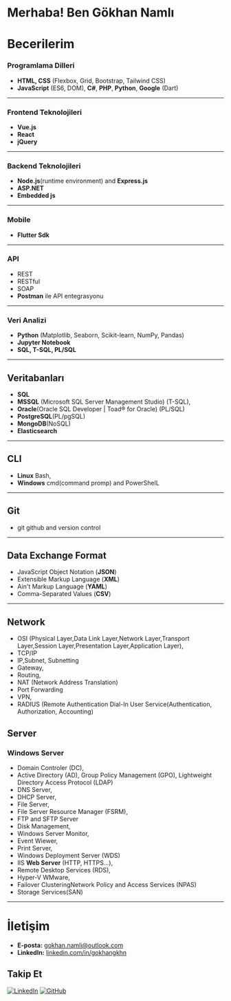 # Merhaba! Ben Gökhan Namlı

# Becerilerim

### Programlama Dilleri
- **HTML, CSS** (Flexbox, Grid, Bootstrap, Tailwind CSS)
- **JavaScript** (ES6, DOM), **C#**, **PHP**, **Python**, **Google** (Dart)
---
### Frontend Teknolojileri
- **Vue.js**
- **React**
- **jQuery**
---
### Backend Teknolojileri
- **Node.js**(runtime environment) and **Express.js**
- **ASP.NET**
- **Embedded js**
---
### Mobile
- **Flutter Sdk**
---
### API
- REST
- RESTful
- SOAP
- **Postman** ile API entegrasyonu
---
### Veri Analizi
- **Python** (Matplotlib, Seaborn, Scikit-learn, NumPy, Pandas)
- **Jupyter Notebook**
- **SQL, T-SQL, PL/SQL**
---
  ## Veritabanları
- **SQL**
- **MSSQL** (Microsoft SQL Server Management Studio) (T-SQL),
- **Oracle**(Oracle SQL Developer | Toad® for Oracle) (PL/SQL)
- **PostgreSQL**(PL/pgSQL)
- **MongoDB**(NoSQL)
- **Elasticsearch**
***

## CLI
- **Linux** Bash,
- **Windows** cmd(command promp) and PowerShelL
***
## Git
- git github and version control
***
## Data Exchange Format
- JavaScript Object Notation (**JSON**)
- Extensible Markup Language (**XML**)
- Ain't Markup Language (**YAML**)
- Comma-Separated Values (**CSV**)
***
## Network
- OSI (Physical Layer,Data Link Layer,Network Layer,Transport Layer,Session Layer,Presentation Layer,Application Layer),
- TCP/IP
- IP,Subnet, Subnetting
- Gateway,
- Routing,
- NAT (Network Address Translation)
- Port Forwarding
- VPN,
- RADIUS (Remote Authentication Dial-In User Service(Authentication, Authorization, Accounting)

## Server
### Windows Server
- Domain Controler (DC),
- Active Directory (AD), Group Policy Management (GPO), Lightweight Directory Access Protocol (LDAP)
- DNS Server,
- DHCP Server,
- File Server,
- File Server Resource Manager (FSRM),
- FTP and SFTP Server
- Disk Management,
- Windows Server Monitor,
- Event Wiewer,
- Print Server,
- Windows Deployment Server (WDS)
- IIS **Web Server** (HTTP, HTTPS...),
- Remote Desktop Services (RDS),
- Hyper-V WMware,
- Failover ClusteringNetwork Policy and Access Services (NPAS)
- Storage Services(SAN)
***
# İletişim

- **E-posta:** [gokhan.namli@outlook.com](mailto:gokhan.namli@outlook.com)
- **LinkedIn:** [linkedin.com/in/gokhangkhn](https://www.linkedin.com/in/gokhangkhn)

## Takip Et
[![LinkedIn](https://img.shields.io/badge/LinkedIn-blue)](https://www.linkedin.com/in/gokhangkhn) [![GitHub](https://img.shields.io/badge/GitHub-black)](https://github.com/GokhanGKHN)

